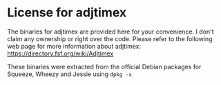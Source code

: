 # License for adjtimex

The binaries for adjtimex are provided here for your convenience. I don't
claim any ownership or right over the code. Please refer to the following
web page for more information about adjtimex: https://directory.fsf.org/wiki/Adjtimex

These binaries were extracted from the official Debian packages for
Squeeze, Wheezy and Jessie using `dpkg -x`

